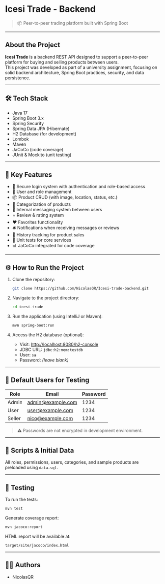 # Icesi Trade - Backend

> 📦 Peer-to-peer trading platform built with Spring Boot

---

## About the Project

**Icesi Trade** is a backend REST API designed to support a peer-to-peer platform for buying and selling products between users.  
This project was developed as part of a university assignment, focusing on solid backend architecture, Spring Boot practices, security, and data persistence.

---

## 🛠️ Tech Stack

- Java 17
- Spring Boot 3.x
- Spring Security
- Spring Data JPA (Hibernate)
- H2 Database (for development)
- Lombok
- Maven
- JaCoCo (code coverage)
- JUnit & Mockito (unit testing)

---

## 🚀 Key Features

- 🔐 Secure login system with authentication and role-based access
- 👤 User and role management
- 📦 Product CRUD (with image, location, status, etc.)
- 📁 Categorization of products
- 💬 Internal messaging system between users
- ⭐ Review & rating system
- ❤️ Favorites functionality
- 🛎️ Notifications when receiving messages or reviews
- 📜 History tracking for product sales
- 🧪 Unit tests for core services
- 📊 JaCoCo integrated for code coverage

---

## ⚙️ How to Run the Project

1. Clone the repository:
   ```bash
   git clone https://github.com/NicolasQR/Icesi-trade-backend.git
   ```

2. Navigate to the project directory:
   ```bash
   cd icesi-trade
   ```

3. Run the application (using IntelliJ or Maven):
   ```bash
   mvn spring-boot:run
   ```

4. Access the H2 database (optional):
   - Visit: [http://localhost:8080/h2-console](http://localhost:8080/h2-console)
   - JDBC URL: `jdbc:h2:mem:testdb`
   - User: `sa`
   - Password: *(leave blank)*

---

## 🔑 Default Users for Testing

| Role   | Email             | Password |
|--------|-------------------|----------|
| Admin  | admin@example.com | 1234     |
| User   | user@example.com  | 1234     |
| Seller | nico@example.com  | 1234     |

> ⚠️ Passwords are not encrypted in development environment.

---

## 📂 Scripts & Initial Data

All roles, permissions, users, categories, and sample products are preloaded using `data.sql`.

---

## 🧪 Testing

To run the tests:
```bash
mvn test
```

Generate coverage report:
```bash
mvn jacoco:report
```

HTML report will be available at:
```
target/site/jacoco/index.html
```

---

## 👨‍🏫 Authors

- NicolasQR


